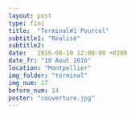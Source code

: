 ```yaml
---
layout: post
type: fini
title:  "Terminal#1 Pourcel"
subtitle1: "Réalisé"
subtitle2:
date:   2016-08-10 12:00:00 +0200
date_fr: "10 Aout 2016"
location: "Montpellier"
img_folder: "terminal"
img_num: 17
before_num: 14
poster: "couverture.jpg"
---
```

